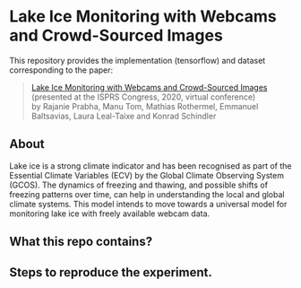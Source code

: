 # Lake Ice Monitoring with Webcams and Crowd-Sourced Images

This repository provides the implementation (tensorflow) and dataset corresponding to the paper:<br>

>[Lake Ice Monitoring with Webcams and Crowd-​Sourced Images](https://www.isprs-ann-photogramm-remote-sens-spatial-inf-sci.net/V-2-2020/549/2020/) (presented at the ISPRS Congress, 2020, virtual conference)<br>
> by Rajanie Prabha, Manu Tom, Mathias Rothermel, Emmanuel Baltsavias, Laura Leal-Taixe and Konrad Schindler

 ## About
 Lake ice is a strong climate indicator and has been recognised as part of the Essential Climate Variables (ECV) by the Global Climate Observing System (GCOS). The dynamics of freezing and thawing, and possible shifts of freezing patterns over time, can help in understanding the local and global climate systems. This model intends to move towards a universal model for monitoring lake ice with freely available webcam data.

## What this repo contains?

## Steps to reproduce the experiment.

